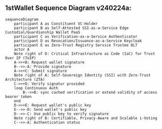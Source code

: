 
<!--
### Hi there 👋
**c6ai/c6ai** is a ✨ _special_ ✨ repository because its `README.md` (this file) appears on the GitHub profile.
-->

## 1stWallet Sequence Diagram v240224a:
```mermaid
sequenceDiagram
    participant A as Constituent VC-Holder
    participant B as Self-Attested SSI-as-a-Service Edge Custodial/Guardianship Wallet PaaS
    participant C as Verification-as-a-Service Authenticator
    participant D as Revocation/Issuance-as-a-Service Keycloak
    participant E as Zero-Trust Registry Service Trustee DLT
	actor A
    Note right of D: Critical Infrastructure as Code (IaC) for Trust Over IP (ToIP)
    A->>+B: Request wallet signature
    B-->>-A: Provide signature
    A->>+C: Submit signature
    Note right of A: Self-Sovereign Identity (SSI) with Zero-Trust Architecture (ZTA)
    C->>+D: Verify signatur provided
    loop Continuous Auth
        B-->>B: sync cached verification or extend validity of access bearer token
    end
    D->>+E: Request wallet's public key
    E-->>-D: Send wallet's public key
    D-->>-C: Use public key to verify signature
    Note right of B: Certifiable, Privacy-Aware and Scalable i-Voting
    C-->>-A: Authentication status
```
